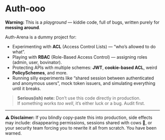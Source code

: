 # Auth-ooo

**Warning:** This is a *playground* — kiddie code, full of bugs, written purely for **messing around**.  

Auth-Arena is a dummy project for:
- Experimenting with **ACL** (Access Control Lists) — “who’s allowed to do what”.
- Playing with **RBAC** (Role-Based Access Control) — assigning roles (admin, user, bovinator).
- Protecting APIs with multiple schemes: **JWT**, **cookie-based ACL**, weird **PolicySchemes**, and more.
- Running silly experiments like “shared session between authenticated and anonymous users”, mock token issuers, and simulating everything until it breaks.

> **Serious(ish) note:** Don’t use this code directly in production.  
> If something works *too well*, it’s either luck or a bug. Audit first.

---

⚠️ **Disclaimer:** If you blindly copy-paste this into production, side effects may include: disappearing permissions, sessions shared with cows 🐄, or your security team forcing you to rewrite it all from scratch. You have been warned.
